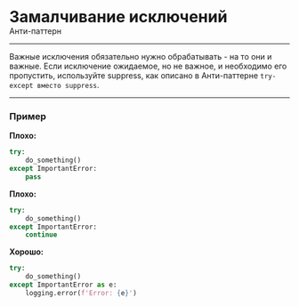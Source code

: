 
<div class="sticky-header">
  <div>
    <h1 style="margin: 0;">Замалчивание исключений</h1>
    <p style="margin: 0;">Анти-паттерн</p>
  </div>
</div>

***

Важные исключения обязательно нужно обрабатывать - на то они и важные.
Если исключение ожидаемое, но не важное, и необходимо его пропустить, используйте suppress, как описано в Анти-паттерне `try-except вместо suppress`.

***

### Пример 

**Плохо:**
```python
try:
    do_something()
except ImportantError:
    pass
```
**Плохо:**
```python
try:
    do_something()
except ImportantError:
    continue
```
**Хорошо:**
```python
try:
    do_something()
except ImportantError as e:
    logging.error(f'Error: {e}')
```

